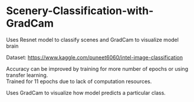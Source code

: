 # Scenery-Classification-with-GradCam
Uses Resnet model to classify scenes and GradCam to visualize model brain

Dataset: https://www.kaggle.com/puneet6060/intel-image-classification <br>

Accuracy can be improved by training for more number of epochs or using transfer learning. <br>
Trained for 11 epochs due to lack of computation resources. <br>

Uses GradCam to visualize how model predicts a particular class. <br>
